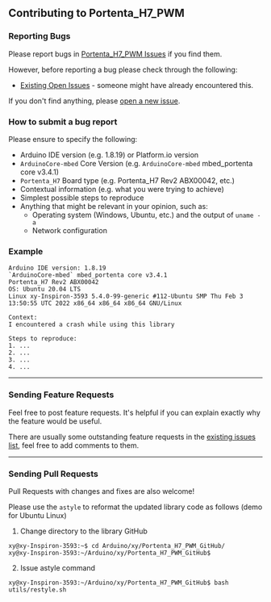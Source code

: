 ## Contributing to Portenta_H7_PWM

### Reporting Bugs

Please report bugs in [Portenta_H7_PWM Issues](https://github.com/khoih-prog/Portenta_H7_PWM/issues) if you find them.

However, before reporting a bug please check through the following:

* [Existing Open Issues](https://github.com/khoih-prog/Portenta_H7_PWM/issues) - someone might have already encountered this.

If you don't find anything, please [open a new issue](https://github.com/khoih-prog/Portenta_H7_PWM/issues/new).

### How to submit a bug report

Please ensure to specify the following:

* Arduino IDE version (e.g. 1.8.19) or Platform.io version
* `ArduinoCore-mbed` Core Version (e.g. `ArduinoCore-mbed` mbed_portenta core v3.4.1)
* `Portenta_H7` Board type (e.g. Portenta_H7 Rev2 ABX00042, etc.)
* Contextual information (e.g. what you were trying to achieve)
* Simplest possible steps to reproduce
* Anything that might be relevant in your opinion, such as:
  * Operating system (Windows, Ubuntu, etc.) and the output of `uname -a`
  * Network configuration


### Example

```
Arduino IDE version: 1.8.19
`ArduinoCore-mbed` mbed_portenta core v3.4.1
Portenta_H7 Rev2 ABX00042
OS: Ubuntu 20.04 LTS
Linux xy-Inspiron-3593 5.4.0-99-generic #112-Ubuntu SMP Thu Feb 3 13:50:55 UTC 2022 x86_64 x86_64 x86_64 GNU/Linux

Context:
I encountered a crash while using this library

Steps to reproduce:
1. ...
2. ...
3. ...
4. ...
```

---

### Sending Feature Requests

Feel free to post feature requests. It's helpful if you can explain exactly why the feature would be useful.

There are usually some outstanding feature requests in the [existing issues list](https://github.com/khoih-prog/Portenta_H7_PWM/issues?q=is%3Aopen+is%3Aissue+label%3Aenhancement), feel free to add comments to them.

---

### Sending Pull Requests

Pull Requests with changes and fixes are also welcome!

Please use the `astyle` to reformat the updated library code as follows (demo for Ubuntu Linux)

1. Change directory to the library GitHub

```
xy@xy-Inspiron-3593:~$ cd Arduino/xy/Portenta_H7_PWM_GitHub/
xy@xy-Inspiron-3593:~/Arduino/xy/Portenta_H7_PWM_GitHub$
```

2. Issue astyle command

```
xy@xy-Inspiron-3593:~/Arduino/xy/Portenta_H7_PWM_GitHub$ bash utils/restyle.sh
```


